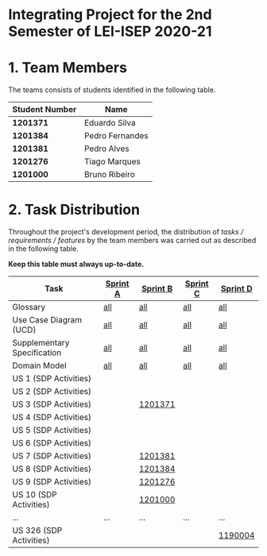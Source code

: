 # Integrating Project for the 2nd Semester of LEI-ISEP 2020-21 

# 1. Team Members

The teams consists of students identified in the following table. 

| Student Number	| Name |
|--------------|----------------------------|
| **1201371**  | Eduardo Silva              |
| **1201384**  | Pedro Fernandes            |
| **1201381**  | Pedro Alves                |
| **1201276**  | Tiago Marques              |
| **1201000**  | Bruno Ribeiro              |



# 2. Task Distribution ###


Throughout the project's development period, the distribution of _tasks / requirements / features_ by the team members was carried out as described in the following table. 

**Keep this table must always up-to-date.**

| Task                      | [Sprint A](SprintA/README.md) | [Sprint B](SprintB/README.md) | [Sprint C](SprintC/README.md) |  [Sprint D](SprintD/README.md) |
|-----------------------------|------------|------------|------------|------------|
| Glossary  |  [all](SprintA/Glossary.md)   |   [all](SprintB/Glossary.md)  |   [all](SprintC/Glossary.md)  | [all](SprintD/Glossary.md)  |
| Use Case Diagram (UCD)  |  [all](SprintA/UCD.md)   |   [all](SprintB/UCD.md)  |   [all](SprintC/UCD.md)  | [all](SprintD/UCD.md)  |
| Supplementary Specification   |  [all](SprintA/FURPS.md)   |   [all](SprintB/FURPS.md)  |   [all](SprintC/FURPS.md)  | [all](SprintD/FURPS.md)  |
| Domain Model  |  [all](SprintA/DM.md)   |   [all](SprintB/DM.md)  |   [all](SprintC/DM.md)  | [all](SprintD/DM.md)  |
| US 1 (SDP Activities)  |   |    |   |  |
| US 2 (SDP Activities)  |   |    |   |  |
| US 3 (SDP Activities)  |   | [1201371](SprintA/US3.md)   |   |  |
| US 4 (SDP Activities)  |   |    |   |  |
| US 5 (SDP Activities)  |   |    |   |  |
| US 6 (SDP Activities)  |   |    |   |  |
| US 7 (SDP Activities)  |   |  [1201381](SprintA/US4.md)  |   |  |
| US 8 (SDP Activities)  |   |  [1201384](SprintA/US4.md)  |   |  |
| US 9 (SDP Activities)  |   |  [1201276](SprintA/US4.md)  |   |  |
| US 10 (SDP Activities)  |   |  [1201000](SprintA/US4.md)  |   |  |
| ...  |  ...   | ...   | ...  | ... |
| US 326 (SDP Activities)  |    |    |   | [1190004](SprintA/US326.md) |

